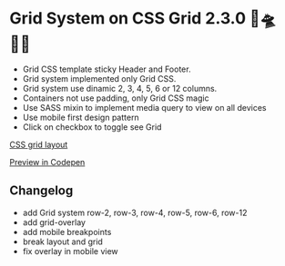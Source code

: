 # Grid System on CSS Grid 2.3.0 🥅🛸🏴‍☠️

- Grid CSS template sticky Header and Footer.
- Grid system implemented only Grid CSS.
- Grid system use dinamic 2, 3, 4, 5, 6 or 12 columns.
- Containers not use padding, only Grid CSS magic
- Use SASS mixin to implement media query to view on all devices
- Use mobile first design pattern
- Click on checkbox to toggle see Grid


[CSS grid layout](//en.wikipedia.org/wiki/CSS_grid_layout)

[Preview in Codepen](//codepen.io/darqus/pen/MWQEdEb)

## Changelog

- add Grid system row-2, row-3, row-4, row-5, row-6, row-12
- add grid-overlay
- add mobile breakpoints
- break layout and grid
- fix overlay in mobile view
